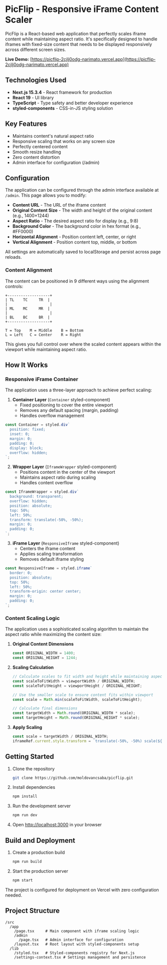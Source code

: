 # PicFlip - Responsive iFrame Content Scaler

PicFlip is a React-based web application that perfectly scales iframe content while maintaining aspect ratio. It's specifically designed to handle iframes with fixed-size content that needs to be displayed responsively across different screen sizes.

**Live Demo:** [https://picflip-2cjlj0odg-narimato.vercel.app](https://picflip-2cjlj0odg-narimato.vercel.app)

## Technologies Used

- **Next.js 15.3.4** - React framework for production
- **React 19** - UI library
- **TypeScript** - Type safety and better developer experience
- **styled-components** - CSS-in-JS styling solution

## Key Features

- Maintains content's natural aspect ratio
- Responsive scaling that works on any screen size
- Perfectly centered content
- Smooth resize handling
- Zero content distortion
- Admin interface for configuration (/admin)

## Configuration

The application can be configured through the admin interface available at `/admin`. This page allows you to modify:

- **Content URL** - The URL of the iframe content
- **Original Content Size** - The width and height of the original content (e.g., 1400×1244)
- **Aspect Ratio** - The desired aspect ratio for display (e.g., 9:8)
- **Background Color** - The background color in hex format (e.g., #FF0000)
- **Horizontal Alignment** - Position content left, center, or right
- **Vertical Alignment** - Position content top, middle, or bottom

All settings are automatically saved to localStorage and persist across page reloads.

### Content Alignment

The content can be positioned in 9 different ways using the alignment controls:

```
+-------------------+
| TL    TC     TR  |
|                   |
| ML    MC     MR  |
|                   |
| BL    BC     BR  |
+-------------------+

T = Top    M = Middle    B = Bottom
L = Left   C = Center    R = Right
```

This gives you full control over where the scaled content appears within the viewport while maintaining aspect ratio.

## How It Works

### Responsive iFrame Container

The application uses a three-layer approach to achieve perfect scaling:

1. **Container Layer** (`Container` styled-component)
   - Fixed positioning to cover the entire viewport
   - Removes any default spacing (margin, padding)
   - Handles overflow management

```typescript
const Container = styled.div`
  position: fixed;
  inset: 0;
  margin: 0;
  padding: 0;
  display: block;
  overflow: hidden;
`;
```

2. **Wrapper Layer** (`IframeWrapper` styled-component)
   - Positions content in the center of the viewport
   - Maintains aspect ratio during scaling
   - Handles content overflow

```typescript
const IframeWrapper = styled.div`
  background: transparent;
  overflow: hidden;
  position: absolute;
  top: 50%;
  left: 50%;
  transform: translate(-50%, -50%);
  margin: 0;
  padding: 0;
`;
```

3. **iFrame Layer** (`ResponsiveIframe` styled-component)
   - Centers the iframe content
   - Applies scaling transformation
   - Removes default iframe styling

```typescript
const ResponsiveIframe = styled.iframe`
  border: 0;
  position: absolute;
  top: 50%;
  left: 50%;
  transform-origin: center center;
  margin: 0;
  padding: 0;
`;
```

### Content Scaling Logic

The application uses a sophisticated scaling algorithm to maintain the aspect ratio while maximizing the content size:

1. **Original Content Dimensions**
   ```typescript
   const ORIGINAL_WIDTH = 1400;
   const ORIGINAL_HEIGHT = 1244;
   ```

2. **Scaling Calculation**
   ```typescript
   // Calculate scales to fit width and height while maintaining aspect ratio
   const scaleToFitWidth = viewportWidth / ORIGINAL_WIDTH;
   const scaleToFitHeight = viewportHeight / ORIGINAL_HEIGHT;

   // Use the smaller scale to ensure content fits within viewport
   const scale = Math.min(scaleToFitWidth, scaleToFitHeight);

   // Calculate final dimensions
   const targetWidth = Math.round(ORIGINAL_WIDTH * scale);
   const targetHeight = Math.round(ORIGINAL_HEIGHT * scale);
   ```

3. **Apply Scaling**
   ```typescript
   const scale = targetWidth / ORIGINAL_WIDTH;
   iframeRef.current.style.transform = `translate(-50%, -50%) scale(${scale})`;
   ```

## Getting Started

1. Clone the repository
   ```bash
   git clone https://github.com/moldovancsaba/picflip.git
   ```

2. Install dependencies
   ```bash
   npm install
   ```

3. Run the development server
   ```bash
   npm run dev
   ```

4. Open [http://localhost:3000](http://localhost:3000) in your browser

## Build and Deployment

1. Create a production build
   ```bash
   npm run build
   ```

2. Start the production server
   ```bash
   npm start
   ```

The project is configured for deployment on Vercel with zero configuration needed.

## Project Structure

```
/src
  /app
    /page.tsx     # Main component with iframe scaling logic
    /admin
      /page.tsx   # Admin interface for configuration
    /layout.tsx   # Root layout with styled-components setup
  /lib
    /styled.tsx   # Styled-components registry for Next.js
    /settings-context.tsx # Settings management and persistence
```
